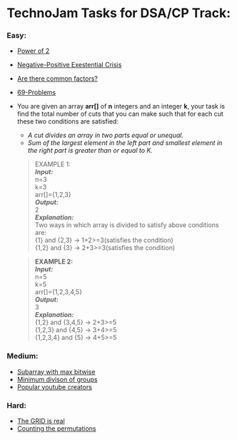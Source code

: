 # TechnoJam Tasks for DSA/CP Track:
### Easy:
* [Power of 2](https://leetcode.com/problems/power-of-two/)
* [Negative-Positive Exestential Crisis](https://leetcode.com/problems/largest-positive-integer-that-exists-with-its-negative/)
* [Are there common factors?](https://leetcode.com/problems/number-of-common-factors/)
* [69-Problems](https://leetcode.com/problems/maximum-69-number/)
* You are given an array **arr[]** of **n** integers and an integer **k**, your task is find the total number of cuts that you can make such that for each cut these two conditions are satisfied:
    * *A cut divides an array in two parts equal or unequal.*
    * *Sum of the largest element in the left part and smallest element in the right part is greater than or equal to K.*
    > EXAMPLE 1: \
    ***Input:*** \
    n=3 \
    k=3 \
    arr[]={1,2,3} \
    ***Output:*** \
    2 \
    ***Explanation:*** \
    Two ways in which array is divided to satisfy above conditions are: \
    {1} and {2,3} -> 1+2>=3(satisfies the condition) \
    {1,2} and {3} -> 2+3>=3(satisfies the condition)

    > **EXAMPLE 2:** \
    ***Input:*** \
    n=5 \
    k=5 \
    arr[]={1,2,3,4,5} \
    ***Output:*** \
    3 \
    ***Explanation:*** \
    {1,2} and {3,4,5} -> 2+3>=5 \
    {1,2,3} and {4,5} -> 3+4>=5 \
    {1,2,3,4} and {5} -> 4+5>=5

### Medium:

* [Subarray with max bitwise](https://leetcode.com/problems/longest-subarray-with-maximum-bitwise-and/)
* [Minimum divison of groups](https://leetcode.com/problems/divide-intervals-into-minimum-number-of-groups/)
* [Popular youtube creators](https://leetcode.com/problems/most-popular-video-creator/)




### Hard:

* [The GRID is real](https://www.codechef.com/problems/GREEDGRID)
* [Counting the permutations](https://www.hackerearth.com/practice/algorithms/searching/linear-search/practice-problems/algorithm/count-permutations-2-b1453c05/)
